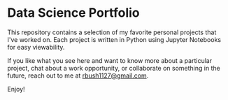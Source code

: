 # Data Science Portfolio

This repository contains a selection of my favorite personal projects that I've worked on.  Each project is written in Python using Jupyter Notebooks for easy viewability.  

If you like what you see here and want to know more about a particular project, chat about a work opportunity, or collaborate on something in the future, reach out to me at [rbush1127@gmail.com](rbush1127@gmail.com).

Enjoy!
